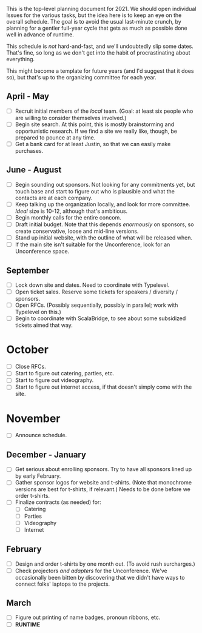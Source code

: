 This is the top-level planning document for 2021. We should open individual Issues for the various tasks, but the idea here is to keep an eye on the overall schedule. The goal is to avoid the usual last-minute crunch, by planning for a gentler full-year cycle that gets as much as possible done well in advance of runtime.

This schedule is *not* hard-and-fast, and we'll undoubtedly slip some dates. That's fine, so long as we don't get into the habit of procrastinating about everything.

This might become a template for future years (and I'd suggest that it does so), but that's up to the organizing committee for each year.

## April - May

- [ ] Recruit initial members of the *local* team. (Goal: at least six people who are willing to consider themselves involved.)
- [ ] Begin site search. At this point, this is mostly brainstorming and opportunistic research. If we find a site we really like, though, be prepared to pounce at any time.
- [ ] Get a bank card for at least Justin, so that we can easily make purchases.

## June - August

- [ ] Begin sounding out sponsors. Not looking for any commitments yet, but touch base and start to figure out who is plausible and what the contacts are at each company.
- [ ] Keep talking up the organization locally, and look for more committee. *Ideal* size is 10-12, although that's ambitious.
- [ ] Begin monthly calls for the entire concom.
- [ ] Draft initial budget. Note that this depends *enormously* on sponsors, so create conservative, loose and mid-line versions.
- [ ] Stand up initial website, with the outline of what will be released when.
- [ ] If the main site isn't suitable for the Unconference, look for an Unconference space.

## September

- [ ] Lock down site and dates. Need to coordinate with Typelevel.
- [ ] Open ticket sales. Reserve some tickets for speakers / diversity / sponsors.
- [ ] Open RFCs. (Possibly sequentially, possibly in parallel; work with Typelevel on this.)
- [ ] Begin to coordinate with ScalaBridge, to see about some subsidized tickets aimed that way.

# October

- [ ] Close RFCs.
- [ ] Start to figure out catering, parties, etc.
- [ ] Start to figure out videography.
- [ ] Start to figure out internet access, if that doesn't simply come with the site.

# November

- [ ] Announce schedule.

## December - January

- [ ] Get serious about enrolling sponsors. Try to have all sponsors lined up by early February.
- [ ] Gather sponsor logos for website and t-shirts. (Note that monochrome versions are best for t-shirts, if relevant.) Needs to be done before we order t-shirts.
- [ ] Finalize contracts (as needed) for:
  - [ ] Catering
  - [ ] Parties
  - [ ] Videography
  - [ ] Internet

## February

- [ ] Design and order t-shirts by one month out. (To avoid rush surcharges.)
- [ ] Check projectors *and adapters* for the Unconference. We've occasionally been bitten by discovering that we didn't have ways to connect folks' laptops to the projects. 

## March

- [ ] Figure out printing of name badges, pronoun ribbons, etc.
- [ ] **RUNTIME**
